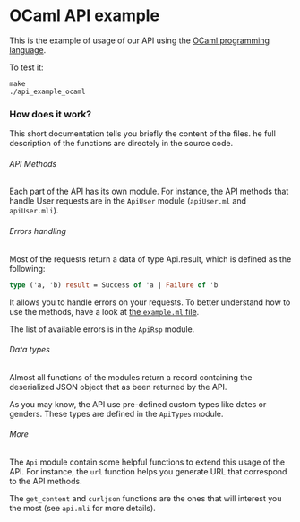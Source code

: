 OCaml API example
=================

This is the example of usage of our API using the [OCaml programming language](http://ocaml.org/).

To test it:
```shell
make
./api_example_ocaml
```

### How does it work?

This short documentation tells you briefly the content of the files.
he full description of the functions are directely in the source code.

###### API Methods

Each part of the API has its own module.
For instance, the API methods that handle User requests are in the `ApiUser` module (`apiUser.ml` and `apiUser.mli`).

###### Errors handling

Most of the requests return a data of type Api.result, which is defined as the following:
```ocaml
type ('a, 'b) result = Success of 'a | Failure of 'b
```
It allows you to handle errors on your requests.
To better understand how to use the methods, have a look at [the `example.ml` file](https://github.com/LaVieEstUnJeu/Public-API/blob/master/examples/ocaml/example.ml).

The list of available errors is in the `ApiRsp` module.

###### Data types

Almost all functions of the modules return a record containing the deserialized JSON object that as been returned by the API.

As you may know, the API use pre-defined custom types like dates or genders. These types are defined in the `ApiTypes` module.

###### More

The `Api` module contain some helpful functions to extend this usage of the API.
For instance, the `url` function helps you generate URL that correspond to the API methods.

The `get_content` and `curljson` functions are the ones that will interest you the most (see `api.mli` for more details).
